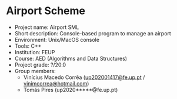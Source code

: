 # Airport Scheme

* Project name: Airport SML
* Short description: Console-based program to manage an airport
* Environment: Unix/MacOS console
* Tools: C++
* Institution: FEUP
* Course: AED (Algorithms and Data Structures)
* Project grade: ?/20.0
* Group members: 
  * Vinícius Macedo Corrêa (up202001417@fe.up.pt / vinimcorrea@hotmail.com)
  * Tomás Pires (up2020*****@fe.up.pt)
               
   
